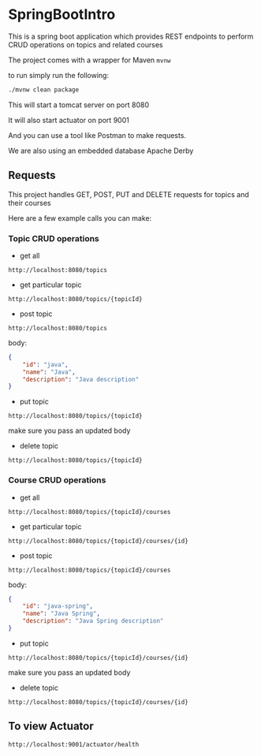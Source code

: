 # SpringBootIntro

This is a spring boot application which provides REST endpoints to perform CRUD operations on topics and related courses

The project comes with a wrapper for Maven `mvnw`

to run simply run the following:

```sh
./mvnw clean package
```

This will start a tomcat server on port 8080

It will also start actuator on port 9001

And you can use a tool like Postman to make requests.

We are also using an embedded database Apache Derby

## Requests

This project handles GET, POST, PUT and DELETE requests for topics and their courses

Here are a few example calls you can make:

### Topic CRUD operations

* get all

```
http://localhost:8080/topics
```

* get particular topic

```
http://localhost:8080/topics/{topicId}
```

* post topic 

```
http://localhost:8080/topics
```

body:

```json
{
	"id": "java",
	"name": "Java",
	"description": "Java description"
}
```
* put topic

```
http://localhost:8080/topics/{topicId}
```

make sure you pass an updated body

* delete topic

```
http://localhost:8080/topics/{topicId}
```

### Course CRUD operations


* get all

```
http://localhost:8080/topics/{topicId}/courses
```

* get particular topic

```
http://localhost:8080/topics/{topicId}/courses/{id}
```

* post topic 

```
http://localhost:8080/topics/{topicId}/courses
```

body:

```json
{
	"id": "java-spring",
	"name": "Java Spring",
	"description": "Java Spring description"
}
```

* put topic

```
http://localhost:8080/topics/{topicId}/courses/{id}
```

make sure you pass an updated body

* delete topic

```
http://localhost:8080/topics/{topicId}/courses/{id}
```

## To view Actuator

```
http://localhost:9001/actuator/health
```
